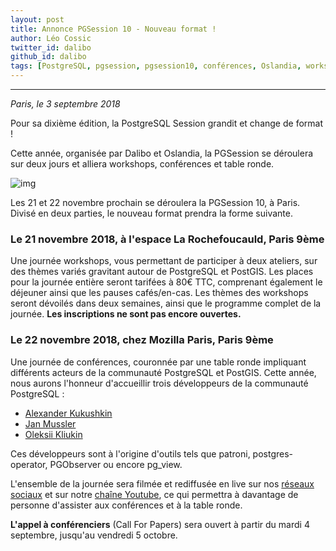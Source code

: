 ```yaml
---
layout: post
title: Annonce PGSession 10 - Nouveau format !
author: Léo Cossic
twitter_id: dalibo
github_id: dalibo
tags: [PostgreSQL, pgsession, pgsession10, conférences, Oslandia, workshops]
---
```


---

*Paris, le 3 septembre 2018*

Pour sa dixième édition, la PostgreSQL Session grandit et change de format !

<!--MORE-->

Cette année, organisée par Dalibo et Oslandia, la PGSession se déroulera sur deux jours et alliera workshops, conférences et table ronde.

![img](https://raw.githubusercontent.com/dalibo/blog/gh-pages/img/logo-pgsession-10.png)

Les 21 et 22 novembre prochain se déroulera la PGSession 10, à Paris. Divisé en deux parties, le nouveau format prendra la forme suivante.

### Le 21 novembre 2018, à l'espace La Rochefoucauld, Paris 9ème 
Une journée workshops, vous permettant de participer à deux ateliers, sur des thèmes variés gravitant autour de PostgreSQL et PostGIS.
Les places pour la journée entière seront tarifées à 80€ TTC, comprenant également le déjeuner ainsi que les pauses cafés/en-cas.
Les thèmes des workshops seront dévoilés dans deux semaines, ainsi que le programme complet de la journée. 
**Les inscriptions ne sont pas encore ouvertes.**


### Le 22 novembre 2018, chez Mozilla Paris, Paris 9ème
Une journée de conférences, couronnée par une table ronde impliquant différents acteurs de la communauté PostgreSQL et PostGIS. 
Cette année, nous aurons l'honneur d'accueillir trois développeurs de la communauté PostgreSQL : 
   * [Alexander Kukushkin](https://github.com/CyberDem0n)
   * [Jan Mussler](https://github.com/Jan-M)
   * [Oleksii Kliukin](https://github.com/alexeyklyukin)

Ces développeurs sont à l'origine d'outils tels que patroni, postgres-operator, PGObserver ou encore pg_view.

L'ensemble de la journée sera filmée et rediffusée en live sur nos [réseaux sociaux](https://twitter.com/dalibo) et sur notre [chaîne Youtube](https://www.youtube.com/c/dalibo/), ce qui permettra à davantage de personne d'assister aux conférences et à la table ronde. 

**L'appel à conférenciers** (Call For Papers) sera ouvert à partir du mardi 4 septembre, jusqu'au vendredi 5 octobre.
